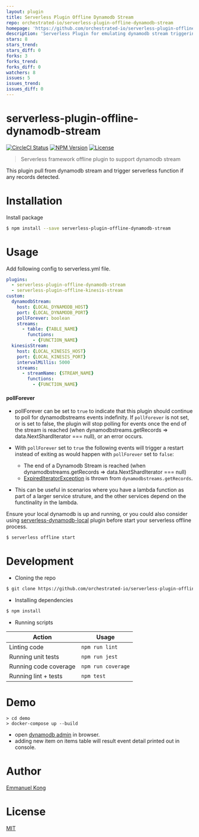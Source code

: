 ```yaml
---
layout: plugin
title: Serverless Plugin Offline Dynamodb Stream
repo: orchestrated-io/serverless-plugin-offline-dynamodb-stream
homepage: 'https://github.com/orchestrated-io/serverless-plugin-offline-dynamodb-stream'
description: 'Serverless Plugin for emulating dynamodb stream triggering lambda functions offline'
stars: 8
stars_trend: 
stars_diff: 0
forks: 3
forks_trend: 
forks_diff: 0
watchers: 8
issues: 5
issues_trend: 
issues_diff: 0
---
```



# serverless-plugin-offline-dynamodb-stream

[![CircleCI Status][circleci-badge]][circleci-url]
[![NPM Version][npm-badge]][npm-url]
[![License][license-badge]][license-url]

> Serverless framework offline plugin to support dynamodb stream

This plugin pull from dynamodb stream and trigger serverless function if any records detected.

# Installation

Install package

```bash
$ npm install --save serverless-plugin-offline-dynamodb-stream
```

# Usage

Add following config to serverless.yml file.

```yml
plugins:
  - serverless-plugin-offline-dynamodb-stream
  - serverless-plugin-offline-kinesis-stream
custom:
  dynamodbStream:
    host: {LOCAL_DYNAMODB_HOST}
    port: {LOCAL_DYNAMODB_PORT}
    pollForever: boolean
    streams:
      - table: {TABLE_NAME}
        functions:
          - {FUNCTION_NAME}
  kinesisStream:
    host: {LOCAL_KINESIS_HOST}
    port: {LOCAL_KINESIS_PORT}
    intervalMillis: 5000
    streams:
      - streamName: {STREAM_NAME}
        functions:
          - {FUNCTION_NAME}
```

#### pollForever
* pollForever can be set to `true` to indicate that this plugin should continue to poll for dynamodbstreams events indefinity. If
`pollForever` is not set, or is set to false, the plugin will stop polling for events once the end of the
stream is reached (when dynamodbstreams.getRecords => data.NextShardIterator === null), or an error occurs.

* With `pollForever` set to `true` the following events will trigger a restart instead of exiting as would happen with `pollForever` set to `false`:
    * The end of a Dynamodb Stream is reached (when dynamodbstreams.getRecords => data.NextShardIterator === null)
    *  [ExpiredIteratorException](https://docs.aws.amazon.com/amazondynamodb/latest/APIReference/API_streams_GetRecords.html) is thrown from `dynamodbstreams.getRecords`.

* This can be useful in scenarios where you have a lambda function as part of a larger service struture, and the other services depend on the functinality in the lambda.

Ensure your local dynamodb is up and running, or you could also consider using [serverless-dynamodb-local](https://github.com/99xt/serverless-dynamodb-local) plugin before start your serverless offline process.

```bash
$ serverless offline start
```

# Development

* Cloning the repo

```bash
$ git clone https://github.com/orchestrated-io/serverless-plugin-offline-dynamodb-stream.git
```

* Installing dependencies

```bash
$ npm install
```

* Running scripts

| Action                                   | Usage               |
| ---------------------------------------- | ------------------- |
| Linting code                             | `npm run lint`      |
| Running unit tests                       | `npm run jest`      |
| Running code coverage                    | `npm run coverage`  |
| Running lint + tests                     | `npm test`          |

# Demo

```
> cd demo
> docker-compose up --build
```

* open [dynamodb admin](http://localhost:8001/tables/items/items) in browser.
* adding new item on items table will result event detail printed out in console.

# Author

[Emmanuel Kong](https://github.com/emmkong)

# License

[MIT](https://github.com/orchestrated-io/serverless-plugin-offline-dynamodb-stream/blob/master/LICENSE)

[circleci-badge]: https://circleci.com/gh/orchestrated-io/serverless-plugin-offline-dynamodb-stream/tree/master.svg?style=shield
[circleci-url]: https://circleci.com/gh/orchestrated-io/serverless-plugin-offline-dynamodb-stream

[npm-badge]: https://img.shields.io/npm/v/serverless-plugin-offline-dynamodb-stream.svg
[npm-url]: https://www.npmjs.com/package/serverless-plugin-offline-dynamodb-stream

[license-badge]: https://img.shields.io/github/license/orchestrated-io/serverless-plugin-offline-dynamodb-stream.svg
[license-url]: https://opensource.org/licenses/MIT
